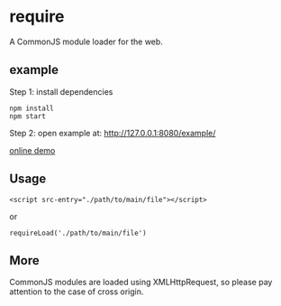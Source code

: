 # require
A CommonJS module loader for the web.

## example
Step 1: install dependencies
```
npm install
npm start
```

Step 2: open example at:
http://127.0.0.1:8080/example/

[online demo](http://meowtec.github.io/demo/require/example/)

## Usage
```
<script src-entry="./path/to/main/file"></script>
```
or
```
requireLoad('./path/to/main/file')
```

## More
CommonJS modules are loaded using XMLHttpRequest, so please pay attention to the case of cross origin.
